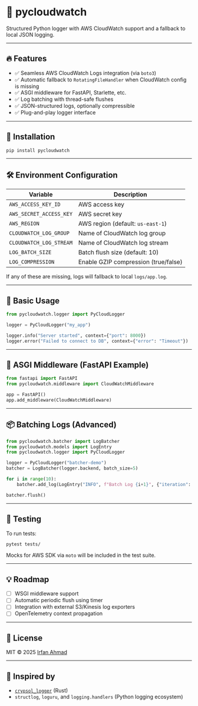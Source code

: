 # 📡 pycloudwatch

Structured Python logger with AWS CloudWatch support and a fallback to local JSON logging.

---

## 🔥 Features

- ✅ Seamless AWS CloudWatch Logs integration (via `boto3`)
- ✅ Automatic fallback to `RotatingFileHandler` when CloudWatch config is missing
- ✅ ASGI middleware for FastAPI, Starlette, etc.
- ✅ Log batching with thread-safe flushes
- ✅ JSON-structured logs, optionally compressible
- ✅ Plug-and-play logger interface

---

## 🚀 Installation

```bash
pip install pycloudwatch
```

---

## 🛠 Environment Configuration

| Variable | Description |
|----------|-------------|
| `AWS_ACCESS_KEY_ID` | AWS access key |
| `AWS_SECRET_ACCESS_KEY` | AWS secret key |
| `AWS_REGION` | AWS region (default: `us-east-1`) |
| `CLOUDWATCH_LOG_GROUP` | Name of CloudWatch log group |
| `CLOUDWATCH_LOG_STREAM` | Name of CloudWatch log stream |
| `LOG_BATCH_SIZE` | Batch flush size (default: 10) |
| `LOG_COMPRESSION` | Enable GZIP compression (true/false) |

If any of these are missing, logs will fallback to local `logs/app.log`.

---

## 🧱 Basic Usage

```python
from pycloudwatch.logger import PyCloudLogger

logger = PyCloudLogger("my_app")

logger.info("Server started", context={"port": 8000})
logger.error("Failed to connect to DB", context={"error": "Timeout"})
```

---

## 🧩 ASGI Middleware (FastAPI Example)

```python
from fastapi import FastAPI
from pycloudwatch.middleware import CloudWatchMiddleware

app = FastAPI()
app.add_middleware(CloudWatchMiddleware)
```

---

## 📦 Batching Logs (Advanced)

```python
from pycloudwatch.batcher import LogBatcher
from pycloudwatch.models import LogEntry
from pycloudwatch.logger import PyCloudLogger

logger = PyCloudLogger("batcher-demo")
batcher = LogBatcher(logger.backend, batch_size=5)

for i in range(10):
    batcher.add_log(LogEntry("INFO", f"Batch Log {i+1}", {"iteration": i+1}))

batcher.flush()
```

---

## 🧪 Testing

To run tests:

```bash
pytest tests/
```

Mocks for AWS SDK via `moto` will be included in the test suite.

---

## 💡 Roadmap

- [ ] WSGI middleware support
- [ ] Automatic periodic flush using timer
- [ ] Integration with external S3/Kinesis log exporters
- [ ] OpenTelemetry context propagation

---

## 📜 License

MIT © 2025 [Irfan Ahmad](https://github.com/Irfan-Ahmad-byte)

---

## 🧠 Inspired by

- [`crypsol_logger`](https://github.com/crypsol/crypsol_logger) (Rust)
- `structlog`, `loguru`, and `logging.handlers` (Python logging ecosystem)
